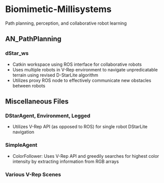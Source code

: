 # Biomimetic-Millisystems
Path planning, perception, and collaborative robot learning

## AN_PathPlanning
### dStar_ws
  - Catkin workspace using ROS interface for collaborative robots
  - Uses multiple robots in V-Rep environment to navigate unpredicatable terrain using revised D-StarLite algorithm
  - Utilizes proxy ROS node to effectively communicate new obstacles between robots
  
## Miscellaneous Files
### DStarAgent, Environment, Legged
  - Utilizes V-Rep API (as opposed to ROS) for single robot DStarLite navigation
### SimpleAgent
  - ColorFollower: Uses V-Rep API and greedily searches for highest color intensity by extracting information from RGB arrays
### Various V-Rep Scenes

